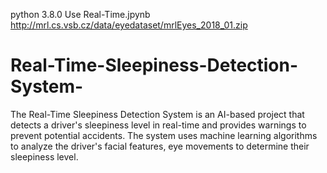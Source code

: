 python 3.8.0
Use Real-Time.jpynb
http://mrl.cs.vsb.cz/data/eyedataset/mrlEyes_2018_01.zip

# Real-Time-Sleepiness-Detection-System-
The Real-Time Sleepiness Detection System is an AI-based project that detects a driver's sleepiness level in real-time and provides warnings to prevent potential accidents. The system uses machine learning algorithms to analyze the driver's facial features, eye movements to determine their sleepiness level.  
